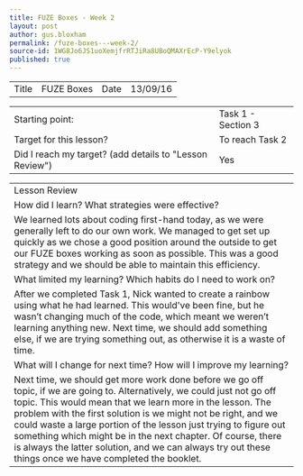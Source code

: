 ```yaml
---
title: FUZE Boxes - Week 2
layout: post
author: gus.bloxham
permalink: /fuze-boxes---week-2/
source-id: 1WG8Jo6JS1uoXemjfrRTJiRa8UBoQMAXrEcP-Y9elyok
published: true
---
```

<table>
  <tr>
    <td>Title</td>
    <td>FUZE Boxes</td>
    <td>Date</td>
    <td>13/09/16</td>
  </tr>
</table>


<table>
  <tr>
    <td>Starting point:</td>
    <td>Task 1 - Section 3</td>
  </tr>
  <tr>
    <td>Target for this lesson?</td>
    <td>To reach Task 2</td>
  </tr>
  <tr>
    <td>Did I reach my target? 
(add details to "Lesson Review")</td>
    <td> Yes</td>
  </tr>
</table>


<table>
  <tr>
    <td>Lesson Review</td>
  </tr>
  <tr>
    <td>How did I learn? What strategies were effective? </td>
  </tr>
  <tr>
    <td>We learned lots about coding first-hand today, as we were generally left to do our own work. We managed to get set up quickly as we chose a good position around the outside to get our FUZE boxes working as soon as possible. This was a good strategy and we should be able to maintain this efficiency.</td>
  </tr>
  <tr>
    <td>What limited my learning? Which habits do I need to work on? </td>
  </tr>
  <tr>
    <td>After we completed Task 1, Nick wanted to create a rainbow using what he had learned. This would've been fine, but he wasn’t changing much of the code, which meant we weren’t learning anything new. Next time, we should add something else, if we are trying something out, as otherwise it is a waste of time.</td>
  </tr>
  <tr>
    <td>What will I change for next time? How will I improve my learning?</td>
  </tr>
  <tr>
    <td>Next time, we should get more work done before we go off topic, if we are going to. Alternatively, we could just not go off topic. This would mean that we learn more in the lesson. The problem with the first solution is we might not be right, and we could waste a large portion of the lesson just trying to figure out something which might be in the next chapter. Of course, there is always the latter solution, and we can always try out these things once we have completed the booklet.</td>
  </tr>
</table>


